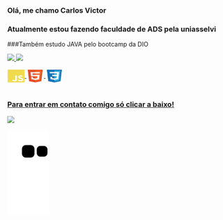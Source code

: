 ### Olá, me chamo Carlos Victor

### Atualmente estou fazendo faculdade de ADS pela uniasselvi

###Também estudo JAVA pelo bootcamp da DIO

<div>
  <a href="https://github.com/CRAUS123">
  <img height="180em" src="https://github-readme-stats.vercel.app/api?username=CRAUS123&show_icons=true&theme=nightowl&include_all_commits=true&count_private=true"/>
  <img height="180em" src="https://github-readme-stats.vercel.app/api/top-langs/?username=CRAUS123&layout=compact&langs_count=6&theme=nightowl"/>
</div>
<div style="display: inline_block"><br>
  <img align="center" alt="Js" height="30" width="40" src="https://raw.githubusercontent.com/devicons/devicon/master/icons/javascript/javascript-plain.svg">
  <img align="center" alt="HTML" height="30" width="40" src="https://raw.githubusercontent.com/devicons/devicon/master/icons/html5/html5-original.svg">
  <img align="center" alt="CSS" height="30" width="40" src="https://raw.githubusercontent.com/devicons/devicon/master/icons/css3/css3-original.svg">
</div>
 
 <br>
 
  ### Para entrar em contato comigo só clicar a baixo!
 
<div> 

  <a href="https://www.instagram.com/carvicrf/" target="_blank"><img src="https://img.shields.io/badge/-Instagram-%23E4405F?style=for-the-badge&logo=instagram&logoColor=white" target="_blank"></a>
 
 
  ![Snake animation](https://github.com/CRAUS123/CRAUS123/blob/output/github-contribution-grid-snake.svg)

</div>
